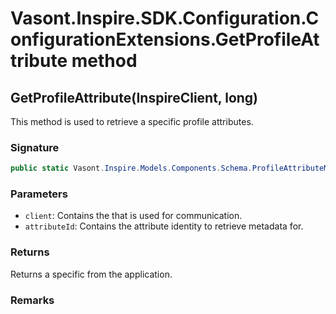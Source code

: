 # Vasont.Inspire.SDK.Configuration.ConfigurationExtensions.GetProfileAttribute method
## GetProfileAttribute(InspireClient, long)
This method is used to retrieve a specific profile attributes.

### Signature
```csharp
public static Vasont.Inspire.Models.Components.Schema.ProfileAttributeModel GetProfileAttribute(InspireClient client, long attributeId)
```
### Parameters
- `client`: Contains the  that is used for communication.
- `attributeId`: Contains the attribute identity to retrieve metadata for.

### Returns
Returns a specific  from the application.
### Remarks


